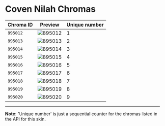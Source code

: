 # Coven Nilah Chromas

| Chroma ID | Preview | Unique number |
|---|---|---|
| `895012` | ![895012](https://raw.communitydragon.org/latest/plugins/rcp-be-lol-game-data/global/default/v1/champion-chroma-images/895/895012.png) | 1 |
| `895013` | ![895013](https://raw.communitydragon.org/latest/plugins/rcp-be-lol-game-data/global/default/v1/champion-chroma-images/895/895013.png) | 2 |
| `895014` | ![895014](https://raw.communitydragon.org/latest/plugins/rcp-be-lol-game-data/global/default/v1/champion-chroma-images/895/895014.png) | 3 |
| `895015` | ![895015](https://raw.communitydragon.org/latest/plugins/rcp-be-lol-game-data/global/default/v1/champion-chroma-images/895/895015.png) | 4 |
| `895016` | ![895016](https://raw.communitydragon.org/latest/plugins/rcp-be-lol-game-data/global/default/v1/champion-chroma-images/895/895016.png) | 5 |
| `895017` | ![895017](https://raw.communitydragon.org/latest/plugins/rcp-be-lol-game-data/global/default/v1/champion-chroma-images/895/895017.png) | 6 |
| `895018` | ![895018](https://raw.communitydragon.org/latest/plugins/rcp-be-lol-game-data/global/default/v1/champion-chroma-images/895/895018.png) | 7 |
| `895019` | ![895019](https://raw.communitydragon.org/latest/plugins/rcp-be-lol-game-data/global/default/v1/champion-chroma-images/895/895019.png) | 8 |
| `895020` | ![895020](https://raw.communitydragon.org/latest/plugins/rcp-be-lol-game-data/global/default/v1/champion-chroma-images/895/895020.png) | 9 |

---

**Note:** 'Unique number' is just a sequential counter for the chromas listed in the API for this skin.